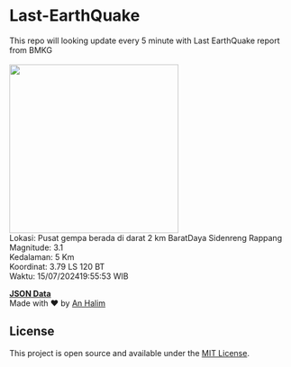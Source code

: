 # Last-EarthQuake
This repo will looking update every 5 minute with Last EarthQuake report from BMKG
<br>
<br>
<img src="https://static.bmkg.go.id/20240715195553.mmi.jpg" width="300"/>
<br>
Lokasi: Pusat gempa berada di darat 2 km BaratDaya Sidenreng Rappang <br>
Magnitude: 3.1 <br>
Kedalaman: 5 Km <br>
Koordinat: 3.79 LS 120 BT <br>
Waktu: 15/07/202419:55:53 WIB <br>

<a href="./data/data.json">**JSON Data**</a>
<br>
Made with ❤️ by <a href="https://github.com/an-halim">An Halim</a>
## License

This project is open source and available under the [MIT License](LICENSE).
